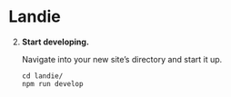 <h1>Landie</h1>

2.  **Start developing.**

    Navigate into your new site’s directory and start it up.

    ```shell
    cd landie/
    npm run develop
    ```
